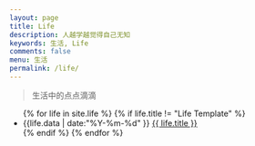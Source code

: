 ```yaml
---
layout: page
title: Life
description: 人越学越觉得自己无知
keywords: 生活, Life
comments: false
menu: 生活
permalink: /life/
---
```


> 生活中的点点滴滴

<ul class="listing">
{% for life in site.life %}
{% if life.title != "Life Template" %}
<li class="listing-item">
<span class ="lifes-data">{{life.data | date:"%Y-%m-%d" }} </span>
<a href="{{ life.url }}">{{ life.title }}</a>
</li>
{% endif %}
{% endfor %}
</ul>
